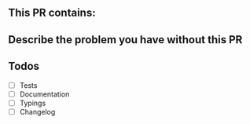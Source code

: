 <!-- REMOVE EVERYTHING WRITTEN IN UPPERCASE -->

## This PR contains:
<!--
 - IMPROVED DOCS
 - IMPROVED TESTS
 - IMPROVED typings
 - A BUGFIX
 - A NEW FEATURE
 - A BREAKING CHANGE
 - SOMETHING ELSE
-->

## Describe the problem you have without this PR
<!-- DESCRIBE PROBLEM HERE OR LINK TO AN ISSUE -->

## Todos <!-- REMOVE THIS BLOCK OR PARTS OF IT IF NOT NEEDED -->
- [ ] Tests
- [ ] Documentation
- [ ] Typings
- [ ] Changelog

<!--
READ THIS BEFORE SUBMISSION:

- IF YOUR PULL-REQUEST CONTAINS A NEW FEATURE, IT MUST HAVE BEEN DISCUSSED AT AN ISSUE BEFORE
- PULL-REQUESTS THAT CONTAIN A BUGFIX, NEED AT LEAST ONE TEST TO REPRODUCE THE BUG

-->
